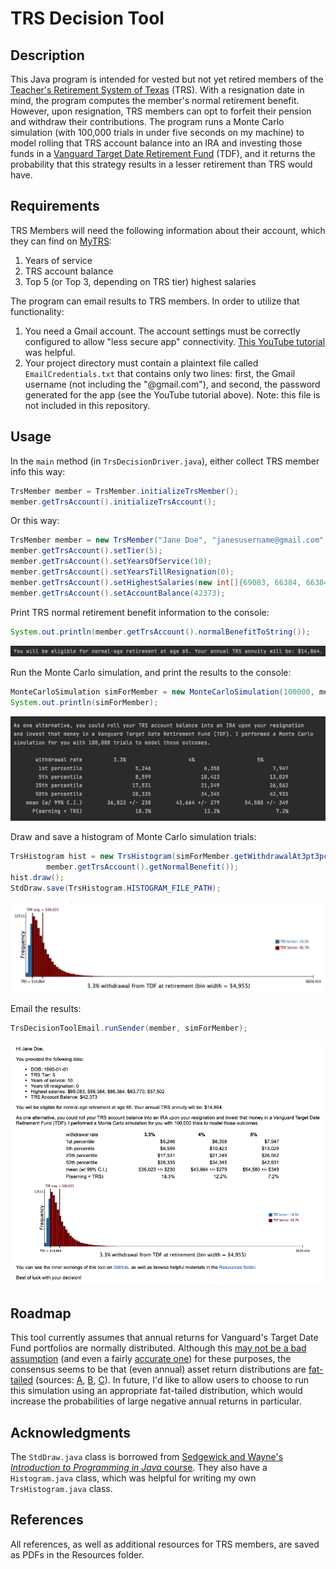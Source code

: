 # TRS Decision Tool

## Description
This Java program is intended for vested but not yet retired 
members of the 
[Teacher's Retirement System of Texas](https://www.trs.texas.gov/Pages/Homepage.aspx) 
(TRS). With a resignation date in mind, the program computes the 
member's normal retirement benefit. However, upon resignation, TRS 
members can opt to forfeit their pension and withdraw their 
contributions. The program runs a Monte Carlo simulation (with 
100,000 trials in under five seconds on my machine) to model rolling 
that TRS account balance into an IRA and investing those funds in a 
[Vanguard Target Date Retirement Fund](https://investor.vanguard.com/investment-products/mutual-funds/target-retirement-funds)
(TDF), and it returns the probability that this strategy results in 
a lesser retirement than TRS would have.

## Requirements
TRS Members will need the following information about their account, 
which they can find on 
[MyTRS](https://mytrs.texas.gov/MbrSelfService/SSSALogin.action):
1. Years of service
2. TRS account balance
3. Top 5 (or Top 3, depending on TRS tier) highest salaries

The program can email results to TRS members. In order to utilize 
that functionality:
1. You need a Gmail account. The account settings must be correctly 
configured to allow "less secure app" connectivity. 
[This YouTube tutorial](https://www.youtube.com/watch?v=yuT6PhH-5iw) 
was helpful.
2. Your project directory must contain a plaintext file called 
`EmailCredentials.txt` that contains only two lines: first, the 
Gmail username (not including the "@gmail.com"), and second, the 
password generated for the app (see the YouTube tutorial above). 
Note: this file is not included in this repository.

## Usage

In the `main` method (in `TrsDecisionDriver.java`), either collect 
TRS member info this way:

```java 
TrsMember member = TrsMember.initializeTrsMember();
member.getTrsAccount().initializeTrsAccount();
```

Or this way:

```java 
TrsMember member = new TrsMember("Jane Doe", "janesusername@gmail.com", "01/01/1990");
member.getTrsAccount().setTier(5);
member.getTrsAccount().setYearsOfService(10);
member.getTrsAccount().setYearsTillResignation(0);
member.getTrsAccount().setHighestSalaries(new int[]{69083, 66384, 66384, 63770, 57502});
member.getTrsAccount().setAccountBalance(42373);
```

Print TRS normal retirement benefit information to the console:

```java 
System.out.println(member.getTrsAccount().normalBenefitToString());
```

![TRS Normal Benefit](Screenshots/TrsNormalBenefit.png)


Run the Monte Carlo simulation, and print the results to the console:

```java 
MonteCarloSimulation simForMember = new MonteCarloSimulation(100000, member);
System.out.println(simForMember);
```

![Simulation results](Screenshots/MonteCarlo.png)


Draw and save a histogram of Monte Carlo simulation trials:

```java 
TrsHistogram hist = new TrsHistogram(simForMember.getWithdrawalAt3pt3pct(),
        member.getTrsAccount().getNormalBenefit());
hist.draw();
StdDraw.save(TrsHistogram.HISTOGRAM_FILE_PATH);
```

![Histogram](Screenshots/Histogram.png)

Email the results:

```java 
TrsDecisionToolEmail.runSender(member, simForMember);
```

![Email](Screenshots/Email.png)

## Roadmap
This tool currently assumes that annual returns for Vanguard's 
Target Date Fund portfolios are normally distributed. Although 
this [may not be a bad assumption](https://qr.ae/prZtYV) (and
even a fairly 
[accurate one](https://www3.gmu.edu/schools/vse/seor/studentprojects/graduate/2014Spring/FinancialEngineering/Report.pdf?gmuw-rd=sm&gmuw-rdm=ht))
for these purposes, the consensus seems to be that (even annual) 
asset return distributions are 
[fat-tailed](https://en.wikipedia.org/wiki/Fat-tailed_distribution)
(sources: 
[A](https://towardsdatascience.com/are-stock-returns-normally-distributed-e0388d71267e), 
[B](https://klementoninvesting.substack.com/p/the-distribution-of-stock-market),
[C](https://jai.pm-research.com/content/12/3/8)). In future, I'd 
like to allow users to choose to run this simulation using an 
appropriate fat-tailed distribution, which would increase the 
probabilities of large negative annual returns in particular.

## Acknowledgments
The `StdDraw.java` class is borrowed from
[Sedgewick and Wayne's *Introduction to Programming in Java* course](http://introcs.cs.princeton.edu/java). 
They also have a `Histogram.java` class, which was helpful for 
writing my own `TrsHistogram.java` class.

## References
All references, as well as additional resources for TRS members, 
are saved as PDFs in the Resources folder.